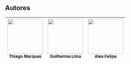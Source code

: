 ## Autores

| [<img src="https://avatars.githubusercontent.com/u/52008437?v=4" width=115><br><sub>Thiago Marques</sub>](https://github.com/tmmarquess) |  [<img src="https://avatars.githubusercontent.com/u/30351153?v=4" width=115><br><sub>Guilherme Lima</sub>](https://github.com/guilhermeonrails) |  [<img src="https://avatars.githubusercontent.com/u/8989346?v=4" width=115><br><sub>Alex Felipe</sub>](https://github.com/alexfelipe) |
| :---: | :---: | :---: |
